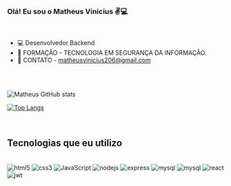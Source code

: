### Olá! Eu sou o Matheus Vinicius ✌️💻
<br/>

- 💻 Desenvolvedor Backend
- 📕 FORMAÇÃO - TECNOLOGIA EM SEGURANÇA DA INFORMAÇÃO.
- 📧 CONTATO - matheusvinicius206@gmail.com
<br/>
<br/>

![Matheus GitHub stats](https://github-readme-stats.vercel.app/api?username=MV1337&show_icons=true&theme=tokyonight) 

[![Top Langs](https://github-readme-stats.vercel.app/api/top-langs/?username=MV1337&layout=compact)](https://github.com/anuraghazra/github-readme-stats)

<br/>

## Tecnologias que eu utilizo
<div style="display: inline_block"><br/>
    <img align="center" alt="html5" src="https://img.shields.io/badge/HTML5-E34F26?style=for-the-badge&logo=html5&logoColor=white"/>
    <img align="center" alt="css3" src="https://img.shields.io/badge/CSS3-1572B6?style=for-the-badge&logo=css3&logoColor=white"/>
    <img align="center" alt="JavaScript" src="https://img.shields.io/badge/JavaScript-F7DF1E?style=for-the-badge&logo=javascript&logoColor=black"/>
    <img align="center" alt="nodejs" src="https://img.shields.io/badge/Node.js-43853D?style=for-the-badge&logo=node.js&logoColor=white"/>
    <img align="center" alt="express" src="https://img.shields.io/badge/express.js-%23404d59.svg?style=for-the-badge&logo=express&logoColor=%2361DAFB"/>
    <img align="center" alt="mysql" src="https://img.shields.io/badge/MySQL-00000F?style=for-the-badge&logo=mysql&logoColor=white"/>
    <img align="center" alt="mysql" src="https://img.shields.io/badge/MongoDB-%234ea94b.svg?style=for-the-badge&logo=mongodb&logoColor=white">
    <img align="center" alt="react" src="https://img.shields.io/badge/react-%2320232a.svg?style=for-the-badge&logo=react&logoColor=%2361DAFB"/>
    <img align="center" alt="jwt" src="https://img.shields.io/badge/JWT-black?style=for-the-badge&logo=JSON%20web%20tokens"/>
</div><br/>


